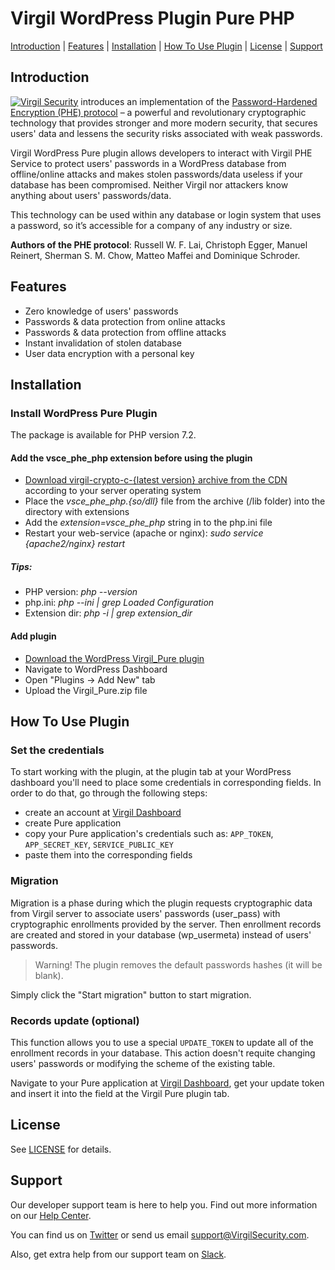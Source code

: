 # Virgil WordPress Plugin Pure PHP

[Introduction](#introduction) | [Features](#features) | [Installation](#installation) | [How To Use Plugin](#how-to-use-plugin) | [License](#license) | [Support](#support)

## Introduction
<img src="https://cdn.virgilsecurity.com/assets/images/github/logos/pure_grey_logo.png" align="left" hspace="0" vspace="0"></a>[Virgil Security](https://virgilsecurity.com) introduces an implementation of the [Password-Hardened Encryption (PHE) protocol](https://virgilsecurity.com/wp-content/uploads/2018/11/PHE-Whitepaper-2018.pdf) – a powerful and revolutionary cryptographic technology that provides stronger and more modern security, that secures users' data and lessens the security risks associated with weak passwords.

Virgil WordPress Pure plugin allows developers to interact with Virgil PHE Service to protect users' passwords in a WordPress database from offline/online attacks and makes stolen passwords/data useless if your database has been compromised. Neither Virgil nor attackers know anything about users' passwords/data.

This technology can be used within any database or login system that uses a password, so it’s accessible for a company of any industry or size.

**Authors of the PHE protocol**: Russell W. F. Lai, Christoph Egger, Manuel Reinert, Sherman S. M. Chow, Matteo Maffei and Dominique Schroder.

## Features
- Zero knowledge of users' passwords
- Passwords & data protection from online attacks
- Passwords & data protection from offline attacks
- Instant invalidation of stolen database
- User data encryption with a personal key

## Installation

### Install WordPress Pure Plugin

The package is available for PHP version 7.2.

#### Add the vsce_phe_php extension before using the plugin

* [Download virgil-crypto-c-{latest version} archive from the CDN](https://cdn.virgilsecurity.com/virgil-crypto-c/php/) according to your server operating system
* Place the *vsce_phe_php.{so/dll}* file from the archive (/lib folder) into the directory with extensions
* Add the *extension=vsce_phe_php* string in to the php.ini file
* Restart your web-service (apache or nginx): *sudo service {apache2/nginx} restart*

##### Tips:

* PHP version: *php --version*
* php.ini: *php --ini | grep Loaded Configuration*
* Extension dir: *php -i | grep extension_dir*

#### Add plugin

- [Download the WordPress Virgil_Pure plugin](https://github.com/VirgilSecurity/virgil-pure-wordpress/releases)
- Navigate to WordPress Dashboard
- Open "Plugins → Add New" tab
- Upload the Virgil_Pure.zip file

## How To Use Plugin

### Set the credentials
To start working with the plugin, at the plugin tab at your WordPress dashboard you'll need to place some credentials in corresponding fields. In order to do that, go through the following steps:
- create an account at [Virgil Dashboard](https://dashboard.virgilsecurity.com/)
- create Pure application
- copy your Pure application's credentials such as: `APP_TOKEN`, `APP_SECRET_KEY`, `SERVICE_PUBLIC_KEY`
- paste them into the corresponding fields

### Migration

Migration is a phase during which the plugin requests cryptographic data from Virgil server to associate users' 
passwords (user_pass) with cryptographic enrollments provided by the server. Then enrollment records are created and 
stored in your database (wp_usermeta) instead of users' passwords.

> Warning! The plugin removes the default passwords hashes (it will be blank).

Simply click the "Start migration" button to start migration.

### Records update (optional)

This function allows you to use a special `UPDATE_TOKEN` to update all of the enrollment records in your database. This 
action doesn't requite changing users' passwords or modifying the scheme of the existing table.

Navigate to your Pure application at [Virgil Dashboard](https://dashboard.virgilsecurity.com/), get your update token and insert it into the field at the Virgil Pure plugin tab. 

## License
See [LICENSE](https://github.com/VirgilSecurity/virgil-cli/tree/master/LICENSE) for details.

## Support
Our developer support team is here to help you. Find out more information on our [Help Center](https://help.virgilsecurity.com/).

You can find us on [Twitter](https://twitter.com/VirgilSecurity) or send us email support@VirgilSecurity.com.

Also, get extra help from our support team on [Slack](https://virgilsecurity.com/join-community).